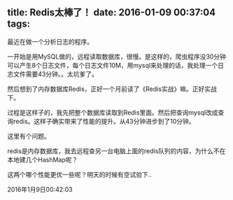 title: Redis太棒了！
date: 2016-01-09 00:37:04
tags: 
---
最近在做一个分析日志的程序。

一开始是用MySQL做的，远程读取数据库，很慢。是这样的，爬虫程序没30分钟可以产生8个日志文件，每个日志文件10M，用mysql来处理的话，我处理一个日志文件需要43分钟。。太坑爹了。

然后想到了内存数据库Redis，正好一个月前读了《Redis实战》嘛。正好实战下。

过程是这样子的，我先把整个数据库读取到Redis里面。然后把查询mysql改成查询redis。这样子确实带来了性能的提升。从43分钟进步到了10分钟。

这里有个问题。

redis是内存数据库，我去远程查另一台电脑上面的redis队列的内容，为什么不在本地建几个HashMap呢？

这两个哪个性能更优一些呢？明天的时候有空试验下..

2016年1月9日00:42:03